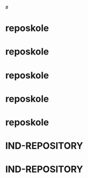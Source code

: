 #<skoletestrepo>
# reposkole
# reposkole
# reposkole
# reposkole
# reposkole
# IND-REPOSITORY
# IND-REPOSITORY
